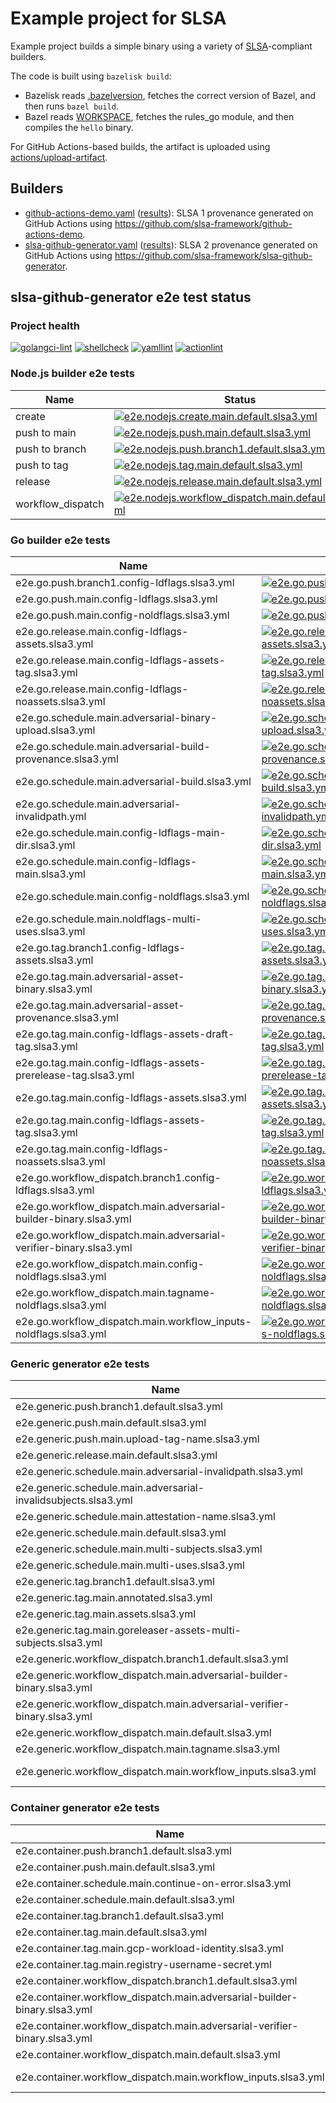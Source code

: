 # Example project for SLSA

Example project builds a simple binary using a variety of [SLSA]-compliant
builders.

The code is built using `bazelisk build`:

- Bazelisk reads [.bazelversion], fetches the correct version of Bazel, and
  then runs `bazel build`.
- Bazel reads [WORKSPACE], fetches the rules_go module, and then compiles the
  `hello` binary.

For GitHub Actions-based builds, the artifact is uploaded using
[actions/upload-artifact].

[.bazelversion]: .bazelversion
[SLSA]: https://slsa.dev
[WORKSPACE]: WORKSPACE
[actions/upload-artifact]: https://github.com/actions/upload-artifact

## Builders

- [github-actions-demo.yaml](.github/workflows/github-actions-demo.yaml)
  ([results](https://github.com/slsa-framework/example-package/actions/workflows/github-actions-demo.yaml)):
  SLSA 1 provenance generated on GitHub Actions using
  https://github.com/slsa-framework/github-actions-demo.
- [slsa-github-generator.yaml](.github/workflows/slsa-github-generator.yaml)
  ([results](https://github.com/slsa-framework/example-package/actions/workflows/slsa-github-generator.yaml)):
  SLSA 2 provenance generated on GitHub Actions using
  https://github.com/slsa-framework/slsa-github-generator.

## slsa-github-generator e2e test status

### Project health

[![golangci-lint](https://github.com/slsa-framework/example-package/actions/workflows/pre-submit.golangci-lint.yml/badge.svg)](https://github.com/slsa-framework/example-package/actions/workflows/pre-submit.golangci-lint.yml) [![shellcheck](https://github.com/slsa-framework/example-package/actions/workflows/pre-submit.shellcheck.yml/badge.svg)](https://github.com/slsa-framework/example-package/actions/workflows/pre-submit.shellcheck.yml) [![yamllint](https://github.com/slsa-framework/example-package/actions/workflows/pre-submit.yamllint.yml/badge.svg)](https://github.com/slsa-framework/example-package/actions/workflows/pre-submit.yamllint.yml) [![actionlint](https://github.com/slsa-framework/example-package/actions/workflows/pre-submit.actionlint.yml/badge.svg)](https://github.com/slsa-framework/example-package/actions/workflows/pre-submit.actionlint.yml)

### Node.js builder e2e tests

| Name              | Status                                                                                                                                                                                                                                                                                                                  |
| ----------------- | ----------------------------------------------------------------------------------------------------------------------------------------------------------------------------------------------------------------------------------------------------------------------------------------------------------------------- |
| create            | [![e2e.nodejs.create.main.default.slsa3.yml](https://raw.githubusercontent.com/slsa-framework/example-package/main/badges/e2e.nodejs.create.main.default.slsa3.yml.svg)](https://github.com/slsa-framework/example-package/actions/workflows/e2e.nodejs.create.main.default.slsa3.yml)                                  |
| push to main      | [![e2e.nodejs.push.main.default.slsa3.yml](https://raw.githubusercontent.com/slsa-framework/example-package/main/badges/e2e.nodejs.push.main.default.slsa3.yml.svg)](https://github.com/slsa-framework/example-package/actions/workflows/e2e.nodejs.push.main.default.slsa3.yml)                                        |
| push to branch    | [![e2e.nodejs.push.branch1.default.slsa3.yml](https://raw.githubusercontent.com/slsa-framework/example-package/main/badges/e2e.nodejs.push.branch1.default.slsa3.yml.svg)](https://github.com/slsa-framework/example-package/actions/workflows/e2e.nodejs.push.branch1.default.slsa3.yml)                               |
| push to tag       | [![e2e.nodejs.tag.main.default.slsa3.yml](https://raw.githubusercontent.com/slsa-framework/example-package/main/badges/e2e.nodejs.tag.main.default.slsa3.yml.svg)](https://github.com/slsa-framework/example-package/actions/workflows/e2e.nodejs.tag.main.default.slsa3.yml)                                           |
| release           | [![e2e.nodejs.release.main.default.slsa3.yml](https://raw.githubusercontent.com/slsa-framework/example-package/main/badges/e2e.nodejs.release.main.default.slsa3.yml.svg)](https://github.com/slsa-framework/example-package/actions/workflows/e2e.nodejs.release.main.default.slsa3.yml)                               |
| workflow_dispatch | [![e2e.nodejs.workflow_dispatch.main.default.slsa3.yml](https://raw.githubusercontent.com/slsa-framework/example-package/main/badges/e2e.nodejs.workflow_dispatch.main.default.slsa3.yml.svg)](https://github.com/slsa-framework/example-package/actions/workflows/e2e.nodejs.workflow_dispatch.main.default.slsa3.yml) |

### Go builder e2e tests

| Name                                                                | Status                                                                                                                                                                                                                                                                                                                                                                  |
| ------------------------------------------------------------------- | ----------------------------------------------------------------------------------------------------------------------------------------------------------------------------------------------------------------------------------------------------------------------------------------------------------------------------------------------------------------------- |
| e2e.go.push.branch1.config-ldflags.slsa3.yml                        | [![e2e.go.push.branch1.config-ldflags.slsa3.yml](https://raw.githubusercontent.com/slsa-framework/example-package/main/badges/e2e.go.push.branch1.config-ldflags.slsa3.yml.svg)](https://github.com/slsa-framework/example-package/actions/workflows/e2e.go.push.branch1.config-ldflags.slsa3.yml)                                                                      |
| e2e.go.push.main.config-ldflags.slsa3.yml                           | [![e2e.go.push.main.config-ldflags.slsa3.yml](https://raw.githubusercontent.com/slsa-framework/example-package/main/badges/e2e.go.push.main.config-ldflags.slsa3.yml.svg)](https://github.com/slsa-framework/example-package/actions/workflows/e2e.go.push.main.config-ldflags.slsa3.yml)                                                                               |
| e2e.go.push.main.config-noldflags.slsa3.yml                         | [![e2e.go.push.main.config-noldflags.slsa3.yml](https://raw.githubusercontent.com/slsa-framework/example-package/main/badges/e2e.go.push.main.config-noldflags.slsa3.yml.svg)](https://github.com/slsa-framework/example-package/actions/workflows/e2e.go.push.main.config-noldflags.slsa3.yml)                                                                         |
| e2e.go.release.main.config-ldflags-assets.slsa3.yml                 | [![e2e.go.release.main.config-ldflags-assets.slsa3.yml](https://raw.githubusercontent.com/slsa-framework/example-package/main/badges/e2e.go.release.main.config-ldflags-assets.slsa3.yml.svg)](https://github.com/slsa-framework/example-package/actions/workflows/e2e.go.release.main.config-ldflags-assets.slsa3.yml)                                                 |
| e2e.go.release.main.config-ldflags-assets-tag.slsa3.yml             | [![e2e.go.release.main.config-ldflags-assets-tag.slsa3.yml](https://raw.githubusercontent.com/slsa-framework/example-package/main/badges/e2e.go.release.main.config-ldflags-assets-tag.slsa3.yml.svg)](https://github.com/slsa-framework/example-package/actions/workflows/e2e.go.release.main.config-ldflags-assets-tag.slsa3.yml)                                     |
| e2e.go.release.main.config-ldflags-noassets.slsa3.yml               | [![e2e.go.release.main.config-ldflags-noassets.slsa3.yml](https://raw.githubusercontent.com/slsa-framework/example-package/main/badges/e2e.go.release.main.config-ldflags-noassets.slsa3.yml.svg)](https://github.com/slsa-framework/example-package/actions/workflows/e2e.go.release.main.config-ldflags-noassets.slsa3.yml)                                           |
| e2e.go.schedule.main.adversarial-binary-upload.slsa3.yml            | [![e2e.go.schedule.main.adversarial-binary-upload.slsa3.yml](https://raw.githubusercontent.com/slsa-framework/example-package/main/badges/e2e.go.schedule.main.adversarial-binary-upload.slsa3.yml.svg)](https://github.com/slsa-framework/example-package/actions/workflows/e2e.go.schedule.main.adversarial-binary-upload.slsa3.yml)                                  |
| e2e.go.schedule.main.adversarial-build-provenance.slsa3.yml         | [![e2e.go.schedule.main.adversarial-build-provenance.slsa3.yml](https://raw.githubusercontent.com/slsa-framework/example-package/main/badges/e2e.go.schedule.main.adversarial-build-provenance.slsa3.yml.svg)](https://github.com/slsa-framework/example-package/actions/workflows/e2e.go.schedule.main.adversarial-build-provenance.slsa3.yml)                         |
| e2e.go.schedule.main.adversarial-build.slsa3.yml                    | [![e2e.go.schedule.main.adversarial-build.slsa3.yml](https://raw.githubusercontent.com/slsa-framework/example-package/main/badges/e2e.go.schedule.main.adversarial-build.slsa3.yml.svg)](https://github.com/slsa-framework/example-package/actions/workflows/e2e.go.schedule.main.adversarial-build.slsa3.yml)                                                          |
| e2e.go.schedule.main.adversarial-invalidpath.yml                    | [![e2e.go.schedule.main.adversarial-invalidpath.yml](https://raw.githubusercontent.com/slsa-framework/example-package/main/badges/e2e.go.schedule.main.adversarial-invalidpath.yml.svg)](https://github.com/slsa-framework/example-package/actions/workflows/e2e.go.schedule.main.adversarial-invalidpath.yml)                                                          |
| e2e.go.schedule.main.config-ldflags-main-dir.slsa3.yml              | [![e2e.go.schedule.main.config-ldflags-main-dir.slsa3.yml](https://raw.githubusercontent.com/slsa-framework/example-package/main/badges/e2e.go.schedule.main.config-ldflags-main-dir.slsa3.yml.svg)](https://github.com/slsa-framework/example-package/actions/workflows/e2e.go.schedule.main.config-ldflags-main-dir.slsa3.yml)                                        |
| e2e.go.schedule.main.config-ldflags-main.slsa3.yml                  | [![e2e.go.schedule.main.config-ldflags-main.slsa3.yml](https://raw.githubusercontent.com/slsa-framework/example-package/main/badges/e2e.go.schedule.main.config-ldflags-main.slsa3.yml.svg)](https://github.com/slsa-framework/example-package/actions/workflows/e2e.go.schedule.main.config-ldflags-main.slsa3.yml)                                                    |
| e2e.go.schedule.main.config-noldflags.slsa3.yml                     | [![e2e.go.schedule.main.config-noldflags.slsa3.yml](https://raw.githubusercontent.com/slsa-framework/example-package/main/badges/e2e.go.schedule.main.config-noldflags.slsa3.yml.svg)](https://github.com/slsa-framework/example-package/actions/workflows/e2e.go.schedule.main.config-noldflags.slsa3.yml)                                                             |
| e2e.go.schedule.main.noldflags-multi-uses.slsa3.yml                 | [![e2e.go.schedule.main.noldflags-multi-uses.slsa3.yml](https://raw.githubusercontent.com/slsa-framework/example-package/main/badges/e2e.go.schedule.main.noldflags-multi-uses.slsa3.yml.svg)](https://github.com/slsa-framework/example-package/actions/workflows/e2e.go.schedule.main.noldflags-multi-uses.slsa3.yml)                                                 |
| e2e.go.tag.branch1.config-ldflags-assets.slsa3.yml                  | [![e2e.go.tag.branch1.config-ldflags-assets.slsa3.yml](https://raw.githubusercontent.com/slsa-framework/example-package/main/badges/e2e.go.tag.branch1.config-ldflags-assets.slsa3.yml.svg)](https://github.com/slsa-framework/example-package/actions/workflows/e2e.go.tag.branch1.config-ldflags-assets.slsa3.yml)                                                    |
| e2e.go.tag.main.adversarial-asset-binary.slsa3.yml                  | [![e2e.go.tag.main.adversarial-asset-binary.slsa3.yml](https://raw.githubusercontent.com/slsa-framework/example-package/main/badges/e2e.go.tag.main.adversarial-asset-binary.slsa3.yml.svg)](https://github.com/slsa-framework/example-package/actions/workflows/e2e.go.tag.main.adversarial-asset-binary.slsa3.yml)                                                    |
| e2e.go.tag.main.adversarial-asset-provenance.slsa3.yml              | [![e2e.go.tag.main.adversarial-asset-provenance.slsa3.yml](https://raw.githubusercontent.com/slsa-framework/example-package/main/badges/e2e.go.tag.main.adversarial-asset-provenance.slsa3.yml.svg)](https://github.com/slsa-framework/example-package/actions/workflows/e2e.go.tag.main.adversarial-asset-provenance.slsa3.yml)                                        |
| e2e.go.tag.main.config-ldflags-assets-draft-tag.slsa3.yml           | [![e2e.go.tag.main.config-ldflags-assets-draft-tag.slsa3.yml](https://raw.githubusercontent.com/slsa-framework/example-package/main/badges/e2e.go.tag.main.config-ldflags-assets-draft-tag.slsa3.yml.svg)](https://github.com/slsa-framework/example-package/actions/workflows/e2e.go.tag.main.config-ldflags-assets-draft-tag.slsa3.yml)                               |
| e2e.go.tag.main.config-ldflags-assets-prerelease-tag.slsa3.yml      | [![e2e.go.tag.main.config-ldflags-assets-prerelease-tag.slsa3.yml](https://raw.githubusercontent.com/slsa-framework/example-package/main/badges/e2e.go.tag.main.config-ldflags-assets-prerelease-tag.slsa3.yml.svg)](https://github.com/slsa-framework/example-package/actions/workflows/e2e.go.tag.main.config-ldflags-assets-prerelease-tag.slsa3.yml)                |
| e2e.go.tag.main.config-ldflags-assets.slsa3.yml                     | [![e2e.go.tag.main.config-ldflags-assets.slsa3.yml](https://raw.githubusercontent.com/slsa-framework/example-package/main/badges/e2e.go.tag.main.config-ldflags-assets.slsa3.yml.svg)](https://github.com/slsa-framework/example-package/actions/workflows/e2e.go.tag.main.config-ldflags-assets.slsa3.yml)                                                             |
| e2e.go.tag.main.config-ldflags-assets-tag.slsa3.yml                 | [![e2e.go.tag.main.config-ldflags-assets-tag.slsa3.yml](https://raw.githubusercontent.com/slsa-framework/example-package/main/badges/e2e.go.tag.main.config-ldflags-assets-tag.slsa3.yml.svg)](https://github.com/slsa-framework/example-package/actions/workflows/e2e.go.tag.main.config-ldflags-assets-tag.slsa3.yml)                                                 |
| e2e.go.tag.main.config-ldflags-noassets.slsa3.yml                   | [![e2e.go.tag.main.config-ldflags-noassets.slsa3.yml](https://raw.githubusercontent.com/slsa-framework/example-package/main/badges/e2e.go.tag.main.config-ldflags-noassets.slsa3.yml.svg)](https://github.com/slsa-framework/example-package/actions/workflows/e2e.go.tag.main.config-ldflags-noassets.slsa3.yml)                                                       |
| e2e.go.workflow_dispatch.branch1.config-ldflags.slsa3.yml           | [![e2e.go.workflow_dispatch.branch1.config-ldflags.slsa3.yml](https://raw.githubusercontent.com/slsa-framework/example-package/main/badges/e2e.go.workflow_dispatch.branch1.config-ldflags.slsa3.yml.svg)](https://github.com/slsa-framework/example-package/actions/workflows/e2e.go.workflow_dispatch.branch1.config-ldflags.slsa3.yml)                               |
| e2e.go.workflow_dispatch.main.adversarial-builder-binary.slsa3.yml  | [![e2e.go.workflow_dispatch.main.adversarial-builder-binary.slsa3.yml](https://raw.githubusercontent.com/slsa-framework/example-package/main/badges/e2e.go.workflow_dispatch.main.adversarial-builder-binary.slsa3.yml.svg)](https://github.com/slsa-framework/example-package/actions/workflows/e2e.go.workflow_dispatch.main.adversarial-builder-binary.slsa3.yml)    |
| e2e.go.workflow_dispatch.main.adversarial-verifier-binary.slsa3.yml | [![e2e.go.workflow_dispatch.main.adversarial-verifier-binary.slsa3.yml](https://raw.githubusercontent.com/slsa-framework/example-package/main/badges/e2e.go.workflow_dispatch.main.adversarial-verifier-binary.slsa3.yml.svg)](https://github.com/slsa-framework/example-package/actions/workflows/e2e.go.workflow_dispatch.main.adversarial-verifier-binary.slsa3.yml) |
| e2e.go.workflow_dispatch.main.config-noldflags.slsa3.yml            | [![e2e.go.workflow_dispatch.main.config-noldflags.slsa3.yml](https://raw.githubusercontent.com/slsa-framework/example-package/main/badges/e2e.go.workflow_dispatch.main.config-noldflags.slsa3.yml.svg)](https://github.com/slsa-framework/example-package/actions/workflows/e2e.go.workflow_dispatch.main.config-noldflags.slsa3.yml)                                  |
| e2e.go.workflow_dispatch.main.tagname-noldflags.slsa3.yml           | [![e2e.go.workflow_dispatch.main.tagname-noldflags.slsa3.yml](https://raw.githubusercontent.com/slsa-framework/example-package/main/badges/e2e.go.workflow_dispatch.main.tagname-noldflags.slsa3.yml.svg)](https://github.com/slsa-framework/example-package/actions/workflows/e2e.go.workflow_dispatch.main.tagname-noldflags.slsa3.yml)                               |
| e2e.go.workflow_dispatch.main.workflow_inputs-noldflags.slsa3.yml   | [![e2e.go.workflow_dispatch.main.workflow_inputs-noldflags.slsa3.yml](https://raw.githubusercontent.com/slsa-framework/example-package/main/badges/e2e.go.workflow_dispatch.main.workflow_inputs-noldflags.slsa3.yml.svg)](https://github.com/slsa-framework/example-package/actions/workflows/e2e.go.workflow_dispatch.main.workflow_inputs-noldflags.slsa3.yml)       |

### Generic generator e2e tests

| Name                                                                     | Status                                                                                                                                                                                                                                                                                                                                                                                 |
| ------------------------------------------------------------------------ | -------------------------------------------------------------------------------------------------------------------------------------------------------------------------------------------------------------------------------------------------------------------------------------------------------------------------------------------------------------------------------------- |
| e2e.generic.push.branch1.default.slsa3.yml                               | [![e2e.generic.push.branch1.default.slsa3.yml](https://raw.githubusercontent.com/slsa-framework/example-package/main/badges/e2e.generic.push.branch1.default.slsa3.yml.svg)](https://github.com/slsa-framework/example-package/actions/workflows/e2e.generic.push.branch1.default.slsa3.yml)                                                                                           |
| e2e.generic.push.main.default.slsa3.yml                                  | [![e2e.generic.push.main.default.slsa3.yml](https://raw.githubusercontent.com/slsa-framework/example-package/main/badges/e2e.generic.push.main.default.slsa3.yml.svg)](https://github.com/slsa-framework/example-package/actions/workflows/e2e.generic.push.main.default.slsa3.yml)                                                                                                    |
| e2e.generic.push.main.upload-tag-name.slsa3.yml                          | [![e2e.generic.push.main.upload-tag-name.slsa3.yml](https://raw.githubusercontent.com/slsa-framework/example-package/main/badges/e2e.generic.push.main.upload-tag-name.slsa3.yml.svg)](https://github.com/slsa-framework/example-package/actions/workflows/e2e.generic.push.main.upload-tag-name.slsa3.yml)                                                                            |
| e2e.generic.release.main.default.slsa3.yml                               | [![e2e.generic.release.main.default.slsa3.yml](https://raw.githubusercontent.com/slsa-framework/example-package/main/badges/e2e.generic.release.main.default.slsa3.yml.svg)](https://github.com/slsa-framework/example-package/actions/workflows/e2e.generic.release.main.default.slsa3.yml)                                                                                           |
| e2e.generic.schedule.main.adversarial-invalidpath.slsa3.yml              | [![e2e.generic.schedule.main.adversarial-invalidpath.slsa3.yml](https://raw.githubusercontent.com/slsa-framework/example-package/main/badges/e2e.generic.schedule.main.adversarial-invalidpath.slsa3.yml.svg)](https://github.com/slsa-framework/example-package/actions/workflows/e2e.generic.schedule.main.adversarial-invalidpath.slsa3.yml)                                        |
| e2e.generic.schedule.main.adversarial-invalidsubjects.slsa3.yml          | [![e2e.generic.schedule.main.adversarial-invalidsubjects.slsa3.yml](https://raw.githubusercontent.com/slsa-framework/example-package/main/badges/e2e.generic.schedule.main.adversarial-invalidsubjects.slsa3.yml.svg)](https://github.com/slsa-framework/example-package/actions/workflows/e2e.generic.schedule.main.adversarial-invalidsubjects.slsa3.yml)                            |
| e2e.generic.schedule.main.attestation-name.slsa3.yml                     | [![e2e.generic.schedule.main.attestation-name.slsa3.yml](https://raw.githubusercontent.com/slsa-framework/example-package/main/badges/e2e.generic.schedule.main.attestation-name.slsa3.yml.svg)](https://github.com/slsa-framework/example-package/actions/workflows/e2e.generic.schedule.main.attestation-name.slsa3.yml)                                                             |
| e2e.generic.schedule.main.default.slsa3.yml                              | [![e2e.generic.schedule.main.default.slsa3.yml](https://raw.githubusercontent.com/slsa-framework/example-package/main/badges/e2e.generic.schedule.main.default.slsa3.yml.svg)](https://github.com/slsa-framework/example-package/actions/workflows/e2e.generic.schedule.main.default.slsa3.yml)                                                                                        |
| e2e.generic.schedule.main.multi-subjects.slsa3.yml                       | [![e2e.generic.schedule.main.multi-subjects.slsa3.yml](https://raw.githubusercontent.com/slsa-framework/example-package/main/badges/e2e.generic.schedule.main.multi-subjects.slsa3.yml.svg)](https://github.com/slsa-framework/example-package/actions/workflows/e2e.generic.schedule.main.multi-subjects.slsa3.yml)                                                                   |
| e2e.generic.schedule.main.multi-uses.slsa3.yml                           | [![e2e.generic.schedule.main.multi-uses.slsa3.yml](https://raw.githubusercontent.com/slsa-framework/example-package/main/badges/e2e.generic.schedule.main.multi-uses.slsa3.yml.svg)](https://github.com/slsa-framework/example-package/actions/workflows/e2e.generic.schedule.main.multi-uses.slsa3.yml)                                                                               |
| e2e.generic.tag.branch1.default.slsa3.yml                                | [![e2e.generic.tag.branch1.default.slsa3.yml](https://raw.githubusercontent.com/slsa-framework/example-package/main/badges/e2e.generic.tag.branch1.default.slsa3.yml.svg)](https://github.com/slsa-framework/example-package/actions/workflows/e2e.generic.tag.branch1.default.slsa3.yml)                                                                                              |
| e2e.generic.tag.main.annotated.slsa3.yml                                 | [![e2e.generic.tag.main.annotated.slsa3.yml](https://raw.githubusercontent.com/slsa-framework/example-package/main/badges/e2e.generic.tag.main.annotated.slsa3.yml.svg)](https://github.com/slsa-framework/example-package/actions/workflows/e2e.generic.tag.main.annotated.slsa3.yml)                                                                                                 |
| e2e.generic.tag.main.assets.slsa3.yml                                    | [![e2e.generic.tag.main.assets.slsa3.yml](https://raw.githubusercontent.com/slsa-framework/example-package/main/badges/e2e.generic.tag.main.assets.slsa3.yml.svg)](https://github.com/slsa-framework/example-package/actions/workflows/e2e.generic.tag.main.assets.slsa3.yml)                                                                                                          |
| e2e.generic.tag.main.goreleaser-assets-multi-subjects.slsa3.yml          | [![e2e.generic.tag.main.goreleaser-assets-multi-subjects.slsa3.yml](https://raw.githubusercontent.com/slsa-framework/example-package/main/badges/e2e.generic.tag.main.goreleaser-assets-multi-subjects.slsa3.yml.svg)](https://github.com/slsa-framework/example-package/actions/workflows/e2e.generic.tag.main.goreleaser-assets-multi-subjects.slsa3.yml)                            |
| e2e.generic.workflow_dispatch.branch1.default.slsa3.yml                  | [![e2e.generic.workflow_dispatch.branch1.default.slsa3.yml](https://raw.githubusercontent.com/slsa-framework/example-package/main/badges/e2e.generic.workflow_dispatch.branch1.default.slsa3.yml.svg)](https://github.com/slsa-framework/example-package/actions/workflows/e2e.generic.workflow_dispatch.branch1.default.slsa3.yml)                                                    |
| e2e.generic.workflow_dispatch.main.adversarial-builder-binary.slsa3.yml  | [![e2e.generic.workflow_dispatch.main.adversarial-builder-binary.slsa3.yml](https://raw.githubusercontent.com/slsa-framework/example-package/main/badges/e2e.generic.workflow_dispatch.main.adversarial-builder-binary.slsa3.yml.svg)](https://github.com/slsa-framework/example-package/actions/workflows/e2e.generic.workflow_dispatch.main.adversarial-builder-binary.slsa3.yml)    |
| e2e.generic.workflow_dispatch.main.adversarial-verifier-binary.slsa3.yml | [![e2e.generic.workflow_dispatch.main.adversarial-verifier-binary.slsa3.yml](https://raw.githubusercontent.com/slsa-framework/example-package/main/badges/e2e.generic.workflow_dispatch.main.adversarial-verifier-binary.slsa3.yml.svg)](https://github.com/slsa-framework/example-package/actions/workflows/e2e.generic.workflow_dispatch.main.adversarial-verifier-binary.slsa3.yml) |
| e2e.generic.workflow_dispatch.main.default.slsa3.yml                     | [![e2e.generic.workflow_dispatch.main.default.slsa3.yml](https://raw.githubusercontent.com/slsa-framework/example-package/main/badges/e2e.generic.workflow_dispatch.main.default.slsa3.yml.svg)](https://github.com/slsa-framework/example-package/actions/workflows/e2e.generic.workflow_dispatch.main.default.slsa3.yml)                                                             |
| e2e.generic.workflow_dispatch.main.tagname.slsa3.yml                     | [![e2e.generic.workflow_dispatch.main.tagname.slsa3.yml](https://raw.githubusercontent.com/slsa-framework/example-package/main/badges/e2e.generic.workflow_dispatch.main.tagname.slsa3.yml.svg)](https://github.com/slsa-framework/example-package/actions/workflows/e2e.generic.workflow_dispatch.main.tagname.slsa3.yml)                                                             |
| e2e.generic.workflow_dispatch.main.workflow_inputs.slsa3.yml             | [![e2e.generic.workflow_dispatch.main.workflow_inputs.slsa3.yml](https://raw.githubusercontent.com/slsa-framework/example-package/main/badges/e2e.generic.workflow_dispatch.main.workflow_inputs.slsa3.yml.svg)](https://github.com/slsa-framework/example-package/actions/workflows/e2e.generic.workflow_dispatch.main.workflow_inputs.slsa3.yml)                                     |

### Container generator e2e tests

| Name                                                                       | Status                                                                                                                                                                                                                                                                                                                                                                                       |
| -------------------------------------------------------------------------- | -------------------------------------------------------------------------------------------------------------------------------------------------------------------------------------------------------------------------------------------------------------------------------------------------------------------------------------------------------------------------------------------- |
| e2e.container.push.branch1.default.slsa3.yml                               | [![e2e.container.push.branch1.default.slsa3.yml](https://raw.githubusercontent.com/slsa-framework/example-package/main/badges/e2e.container.push.branch1.default.slsa3.yml.svg)](https://github.com/slsa-framework/example-package/actions/workflows/e2e.container.push.branch1.default.slsa3.yml)                                                                                           |
| e2e.container.push.main.default.slsa3.yml                                  | [![e2e.container.push.main.default.slsa3.yml](https://raw.githubusercontent.com/slsa-framework/example-package/main/badges/e2e.container.push.main.default.slsa3.yml.svg)](https://github.com/slsa-framework/example-package/actions/workflows/e2e.container.push.main.default.slsa3.yml)                                                                                                    |
| e2e.container.schedule.main.continue-on-error.slsa3.yml                    | [![e2e.container.schedule.main.continue-on-error.slsa3.yml](https://raw.githubusercontent.com/slsa-framework/example-package/main/badges/e2e.container.schedule.main.continue-on-error.slsa3.yml.svg)](https://github.com/slsa-framework/example-package/actions/workflows/e2e.container.schedule.main.continue-on-error.slsa3.yml)                                                          |
| e2e.container.schedule.main.default.slsa3.yml                              | [![e2e.container.schedule.main.default.slsa3.yml](https://raw.githubusercontent.com/slsa-framework/example-package/main/badges/e2e.container.schedule.main.default.slsa3.yml.svg)](https://github.com/slsa-framework/example-package/actions/workflows/e2e.container.schedule.main.default.slsa3.yml)                                                                                        |
| e2e.container.tag.branch1.default.slsa3.yml                                | [![e2e.container.tag.branch1.default.slsa3.yml](https://raw.githubusercontent.com/slsa-framework/example-package/main/badges/e2e.container.tag.branch1.default.slsa3.yml.svg)](https://github.com/slsa-framework/example-package/actions/workflows/e2e.container.tag.branch1.default.slsa3.yml)                                                                                              |
| e2e.container.tag.main.default.slsa3.yml                                   | [![e2e.container.tag.main.default.slsa3.yml](https://raw.githubusercontent.com/slsa-framework/example-package/main/badges/e2e.container.tag.main.default.slsa3.yml.svg)](https://github.com/slsa-framework/example-package/actions/workflows/e2e.container.tag.main.default.slsa3.yml)                                                                                                       |
| e2e.container.tag.main.gcp-workload-identity.slsa3.yml                     | [![e2e.container.tag.main.gcp-workload-identity.slsa3.yml](https://raw.githubusercontent.com/slsa-framework/example-package/main/badges/e2e.container.tag.main.gcp-workload-identity.slsa3.yml.svg)](https://github.com/slsa-framework/example-package/actions/workflows/e2e.container.tag.main.gcp-workload-identity.slsa3.yml)                                                             |
| e2e.container.tag.main.registry-username-secret.yml                        | [![e2e.container.tag.main.registry-username-secret.yml](https://raw.githubusercontent.com/slsa-framework/example-package/main/badges/e2e.container.tag.main.registry-username-secret.yml.svg)](https://github.com/slsa-framework/example-package/actions/workflows/e2e.container.tag.main.registry-username-secret.yml)                                                                      |
| e2e.container.workflow_dispatch.branch1.default.slsa3.yml                  | [![e2e.container.workflow_dispatch.branch1.default.slsa3.yml](https://raw.githubusercontent.com/slsa-framework/example-package/main/badges/e2e.container.workflow_dispatch.branch1.default.slsa3.yml.svg)](https://github.com/slsa-framework/example-package/actions/workflows/e2e.container.workflow_dispatch.branch1.default.slsa3.yml)                                                    |
| e2e.container.workflow_dispatch.main.adversarial-builder-binary.slsa3.yml  | [![e2e.container.workflow_dispatch.main.adversarial-builder-binary.slsa3.yml](https://raw.githubusercontent.com/slsa-framework/example-package/main/badges/e2e.container.workflow_dispatch.main.adversarial-builder-binary.slsa3.yml.svg)](https://github.com/slsa-framework/example-package/actions/workflows/e2e.container.workflow_dispatch.main.adversarial-builder-binary.slsa3.yml)    |
| e2e.container.workflow_dispatch.main.adversarial-verifier-binary.slsa3.yml | [![e2e.container.workflow_dispatch.main.adversarial-verifier-binary.slsa3.yml](https://raw.githubusercontent.com/slsa-framework/example-package/main/badges/e2e.container.workflow_dispatch.main.adversarial-verifier-binary.slsa3.yml.svg)](https://github.com/slsa-framework/example-package/actions/workflows/e2e.container.workflow_dispatch.main.adversarial-verifier-binary.slsa3.yml) |
| e2e.container.workflow_dispatch.main.default.slsa3.yml                     | [![e2e.container.workflow_dispatch.main.default.slsa3.yml](https://raw.githubusercontent.com/slsa-framework/example-package/main/badges/e2e.container.workflow_dispatch.main.default.slsa3.yml.svg)](https://github.com/slsa-framework/example-package/actions/workflows/e2e.container.workflow_dispatch.main.default.slsa3.yml)                                                             |
| e2e.container.workflow_dispatch.main.workflow_inputs.slsa3.yml             | [![e2e.container.workflow_dispatch.main.workflow_inputs.slsa3.yml](https://raw.githubusercontent.com/slsa-framework/example-package/main/badges/e2e.container.workflow_dispatch.main.workflow_inputs.slsa3.yml.svg)](https://github.com/slsa-framework/example-package/actions/workflows/e2e.container.workflow_dispatch.main.workflow_inputs.slsa3.yml)                                     |
